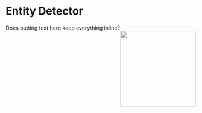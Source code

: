 # Entity Detector

<!-- [[/images/renders/EntityDetectorRender.png | Entity Detector Block Render]] -->

Does putting text here keep everything inline? <img width=200 src="images/renders/EntityDetectorRender.png" align="right">
<br>
